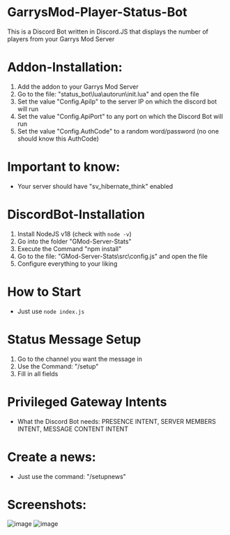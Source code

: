 # GarrysMod-Player-Status-Bot
This is a Discord Bot written in Discord.JS that displays the number of players from your Garrys Mod Server

# Addon-Installation:
1. Add the addon to your Garrys Mod Server
2. Go to the file: "status_bot\lua\autorun\init.lua" and open the file
3. Set the value "Config.ApiIp" to the server IP on which the discord bot will run
4. Set the value "Config.ApiPort" to any port on which the Discord Bot will run
5. Set the value "Config.AuthCode" to a random word/password (no one should know this AuthCode)

# Important to know:
- Your server should have "sv_hibernate_think" enabled

# DiscordBot-Installation
1. Install NodeJS v18 (check with ``node -v``)
2. Go into the folder "GMod-Server-Stats"
3. Execute the Command "npm install"
4. Go to the file: "GMod-Server-Stats\src\config.js" and open the file
5. Configure everything to your liking

# How to Start
- Just use ``node index.js``

# Status Message Setup
1. Go to the channel you want the message in
2. Use the Command: "/setup"
3. Fill in all fields

# Privileged Gateway Intents
- What the Discord Bot needs: PRESENCE INTENT, SERVER MEMBERS INTENT, MESSAGE CONTENT INTENT

# Create a news:
- Just use the command: "/setupnews"

# Screenshots:
![image](https://github.com/zImSkillz/GarrysMod-Player-Status-Bot/assets/83404249/4ff103fd-4745-471b-b2b2-2b293c7fa242)
![image](https://github.com/zImSkillz/GarrysMod-Player-Status-Bot/assets/83404249/d88d48b9-7bb4-4d4e-a9c4-9c00a698f0dd)
